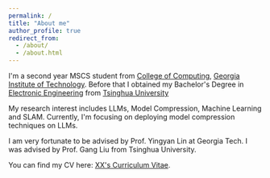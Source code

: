 ```yaml
---
permalink: /
title: "About me"
author_profile: true
redirect_from: 
  - /about/
  - /about.html
---
```


I'm a second year MSCS student from [College of Computing](https://www.cc.gatech.edu/), [Georgia Institute of Technology](https://www.gatech.edu/). Before that I obtained my Bachelor's Degree in [Electronic Engineering](https://www.ee.tsinghua.edu.cn/en/) from [Tsinghua University](https://www.tsinghua.edu.cn/en/)

My research interest includes LLMs, Model Compression, Machine Learning and SLAM. Currently, I'm focusing on deploying model compression techniques on LLMs.

I am very fortunate to be advised by Prof. Yingyan Lin at Georgia Tech. I was advised by Prof. Gang Liu from Tsinghua University.

You can find my CV here: [XX's Curriculum Vitae](../assets/Curriculum_Vitae.pdf).

